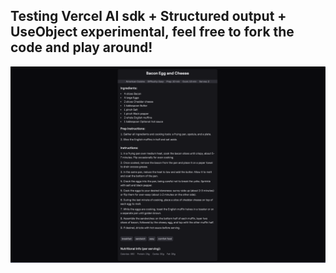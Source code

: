 ## Testing Vercel AI sdk + Structured output + UseObject experimental, feel free to fork the code and play around!

<img src="https://github.com/Abil-Shrestha/recipe-bro/blob/main/app/(bro)/recipe_bro.png" alt="Recipe Bro" />

